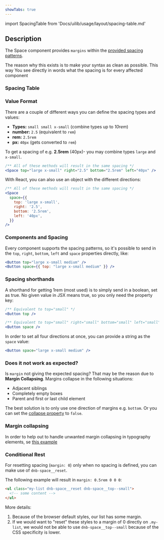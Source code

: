 ```yaml
---
showTabs: true
---
```


import SpacingTable from 'Docs/uilib/usage/layout/spacing-table.md'

## Description

The Space component provides `margins` within the [provided spacing patterns](/uilib/usage/layout/spacing#spacing-helpers).

The reason why this exists is to make your syntax as clean as possible.
This way You see directly in words what the spacing is for every affected component

### Spacing Table

<SpacingTable />

### Value Format

There are a couple of different ways you can define the spacing types and values:

- **Types:** `small small x-small` (combine types up to _10rem_)
- **number:** `2.5` (equivalent to `rem`)
- **rem:** `2.5rem`
- **px:** `40px` (gets converted to `rem`)

To get a spacing of e.g. **2.5rem** (40px)- you may combine types `large` and `x-small`.

```jsx
/** All of these methods will result in the same spacing */
<Space top="large x-small" right="2.5" bottom="2.5rem" left="40px" />
```

With React, you can also use an object with the different directions:

```jsx
/** All of these methods will result in the same spacing */
<Space
  space={{
    top: 'large x-small',
    right: '2.5',
    bottom: '2.5rem',
    left: '40px',
  }}
/>
```

### Components and Spacing

Every component supports the spacing patterns, so it's possible to send in the `top`, `right`, `bottom`, `left` and `space` properties directly, like:

```jsx
<Button top="large x-small medium" />
<Button space={{ top: "large x-small medium" }} />
```

### Spacing shorthands

A shorthand for getting 1rem (most used) is to simply send in a boolean, set as true. No given value in JSX means true, so you only need the property key:

```jsx
/** Equivalent to top="small" */
<Button top />

/** Equivalent to top="small" right="small" bottom="small" left="small" */
<Button space />
```

In order to set all four directions at once, you can provide a string as the `space` value:

```jsx
<Button space="large x-small medium" />
```

### Does it not work as expected?

Is `margin` not giving the expected spacing? That may be the reason due to **Margin Collapsing**. Margins collapse in the following situations:

- Adjacent siblings
- Completely empty boxes
- Parent and first or last child element

The best solution is to only use one direction of margins e.g. `bottom`. Or you can set the [collapse property](/uilib/components/space/properties) to `false`.

### Margin collapsing

In order to help out to handle unwanted margin collapsing in typography elements, se [this example](/uilib/elements/heading#example-of-margin-collapsing)

### Conditional Rest

For resetting spacing (`margin: 0`) only when no spacing is defined, you can make use of `dnb-space__reset`.

The following example will result in `margin: 0.5rem 0 0 0`:

```html
<ul class="my-list dnb-space__reset dnb-space__top--small">
  <!-- some content -->
</ul>
```

More details:

1. Because of the browser default styles, our list has some margin.
1. If we would want to "reset" these styles to a margin of 0 directly on `.my-list`, we would not be able to use `dnb-space__top--small` because of the CSS specificity is lower.
